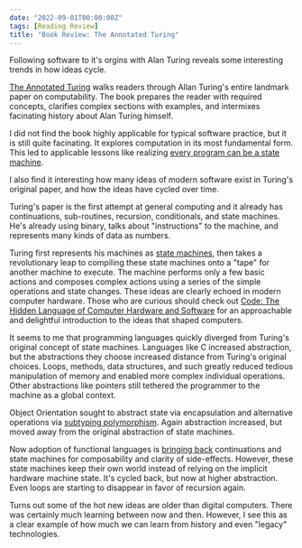```yaml
---
date: "2022-09-01T00:00:00Z"
tags: [Reading Review]
title: "Book Review: The Annotated Turing" 
---
```


Following software to it's orgins with Alan Turing reveals some interesting trends in how ideas cycle.
<!--more-->

[The Annotated Turing](http://www.theannotatedturing.com/) walks readers through Allan Turing's entire landmark paper on computability.
The book prepares the reader with required concepts, clarifies complex sections with examples, and intermixes facinating history about Alan Turing himself.

I did not find the book highly applicable for typical software practice, but it is still quite facinating. It explores computation in its most fundamental form.
This led to applicable lessons like realizing [every program can be a state machine](../../posts/2021/2021-10-15-State-Machines-and-Interpreters-are-Equivalent.md).

I also find it interesting how many ideas of modern software exist in Turing's original paper, and how the ideas have cycled over time.

Turing's paper is the first attempt at general computing and it already has continuations, sub-routines, recursion, conditionals, and state machines. He's already using binary, talks about "instructions" to the machine, and represents many kinds of data as numbers.

Turing first represents his machines as [state machines](https://en.wikipedia.org/wiki/Finite-state_machine), then takes a revolutionary leap to compiling these state machines onto a "tape" for another machine to execute. The machine performs only a few basic actions and composes complex actions using a series of the simple operations and state changes.
These ideas are clearly echoed in modern computer hardware. Those who are curious should check out [Code: The Hidden Language of Computer Hardware and Software](https://www.amazon.com/Code-Language-Computer-Hardware-Software/dp/0735611319) for an approachable and delightful introduction to the ideas that shaped computers.

It seems to me that programming languages quickly diverged from Turing's original concept of state machines. Languages like C increased abstraction, but the abstractions they choose increased distance from Turing's original choices. Loops, methods, data structures, and such greatly reduced tedious manipulation of memory and enabled more complex individual operations. Other abstractions like pointers still tethered the programmer to the machine as a global context.

Object Orientation sought to abstract state via encapsulation and alternative operations via [subtyping polymorphism](https://en.wikipedia.org/wiki/Polymorphism_(computer_science)). Again abstraction increased, but moved away from the original abstraction of state machines.

Now adoption of functional languages is [bringing back](https://fsharpforfunandprofit.com/posts/designing-with-types-representing-states/) continuations and state machines for composability and clarity of side-effects. However, these state machines keep their own world instead of relying on the implicit hardware machine state. It's cycled back, but now at higher abstraction. Even loops are starting to disappear in favor of recursion again. 

Turns out some of the hot new ideas are older than digital computers. There was certainly much learning between now and then. However, I see this as a clear example of how much we can learn from history and even "legacy" technologies. 


<!-- 
TODO: Should I reference https://www.dreamsongs.com/WorseIsBetter.html and acknowledge alternative approaches have long existed?
Of course, many of these ideas never died, they were just [overshadowed by other approaches](https://www.dreamsongs.com/WorseIsBetter.html).
 -->